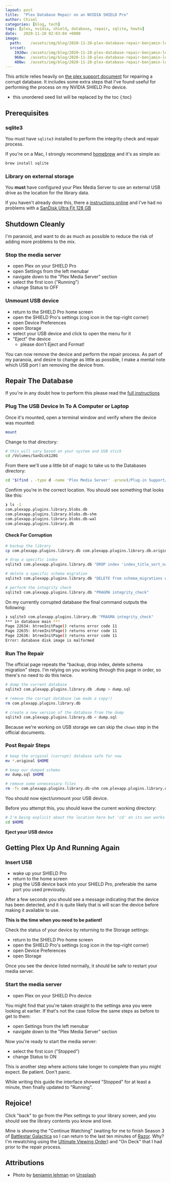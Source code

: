 ```yaml
---
layout: post
title:  "Plex Database Repair on an NVIDIA SHIELD Pro"
author: Chisel
categories: [blog, tech]
tags: [plex, nvidia, shield, database, repair, sqlite, howto]
date:   2020-11-28 02:03:04 +0000
image:
  path:    /assets/img/blog/2020-11-28-plex-database-repair-benjamin-lehman-GNyjCePVRs8-unsplash.jpg
  srcset:
    1920w: /assets/img/blog/2020-11-28-plex-database-repair-benjamin-lehman-GNyjCePVRs8-unsplash.jpg
    960w:  /assets/img/blog/2020-11-28-plex-database-repair-benjamin-lehman-GNyjCePVRs8-unsplash@0,5x.jpg
    480w:  /assets/img/blog/2020-11-28-plex-database-repair-benjamin-lehman-GNyjCePVRs8-unsplash@0,25x.jpg
---
```


This article relies heavily on [the plex support
document][plex-support-corrupt] for repairing a corrupt database. It includes
some extra steps that I've found useful for performing the process on my
NVIDIA SHIELD Pro device.

<!--more-->

* this unordered seed list will be replaced by the toc
{:toc}

## Prerequisites

### sqlite3

You must have `sqlite3` installed to perform the integrity check and repair
process.

If you're on a Mac, I strongly recommend [homebrew][mac-homebrew] and it's as
simple as:

~~~sh
brew install sqlite
~~~

### Library on external storage

You **must** have configured your Plex Media Server to use an external USB
drive as the location for the library data.

If you haven't already done this, there a [instructions
online][plex-library-on-usb] and I've had no problems with a [SanDisk Ultra
Fit 128 GB][amazon-sandisk-usb]

## Shutdown Cleanly

I'm paranoid, and want to do as much as possible to reduce the risk of adding
more problems to the mix.

### Stop the media server

- open Plex on your <i class="fad fa-gamepad-alt"></i> SHIELD Pro
- open Settings from the left menubar
- navigate down to the "Plex Media Server" section
- select the first icon ("Running")
- change Status to OFF

### Unmount USB device

- return to the <i class="fad fa-gamepad-alt"></i> SHIELD Pro home screen
- open the <i class="fad fa-gamepad-alt"></i> SHIELD Pro's settings (cog icon in the top-right corner)
- open Device Preferences
- open Storage
- select your USB device and click to open the menu for it
- "Eject" the device
  - please don't Eject and Format!

You can now remove the device and perform the repair process.
As part of my paranoia, and desire to change as little as possible, I make a
mental note which USB port I am removing the device from.

## Repair The Database

If you're in any doubt how to perform this please read the
[full instructions][plex-support-corrupt]

### Plug The USB Device In To A Computer or Laptop

Once it's mounted, open a terminal window and verify where the device was
mounted:

~~~sh
mount
~~~

Change to that directory:

~~~sh
# this will vary based on your system and USB stick
cd /Volumes/SanDisk128G
~~~

From there we'll use a little bit of magic to take us to the Databases
directory:

~~~sh
cd "$(find . -type d -name 'Plex Media Server' -prune)/Plug-in Support/Databases"
~~~

Confirm you're in the correct location. You should see something that looks
like this:

~~~sh
❯ ls -1
com.plexapp.plugins.library.blobs.db
com.plexapp.plugins.library.blobs.db-shm
com.plexapp.plugins.library.blobs.db-wal
com.plexapp.plugins.library.db
~~~

#### Check For Corruption

~~~sh
# backup the library
cp com.plexapp.plugins.library.db com.plexapp.plugins.library.db.original

# drop a specific index
sqlite3 com.plexapp.plugins.library.db "DROP index 'index_title_sort_naturalsort'"

# delete a specific schema migration
sqlite3 com.plexapp.plugins.library.db "DELETE from schema_migrations where version='20180501000000'"

# perform the integrity check
sqlite3 com.plexapp.plugins.library.db "PRAGMA integrity_check"
~~~

On my currently corrupted database the final command outputs the following:
~~~sh
❯ sqlite3 com.plexapp.plugins.library.db "PRAGMA integrity_check"
*** in database main ***
Page 22634: btreeInitPage() returns error code 11
Page 22635: btreeInitPage() returns error code 11
Page 22636: btreeInitPage() returns error code 11
Error: database disk image is malformed
~~~

### Run The Repair

The official page repeats the "backup, drop index, delete schema migration"
steps. I'm relying on you working through this page in order, so there's no
need to do this twice.

~~~sh
# dump the current database
sqlite3 com.plexapp.plugins.library.db .dump > dump.sql

# remove the corrupt database (we made a copy!)
rm com.plexapp.plugins.library.db

# create a new version of the database from the dump
sqlite3 com.plexapp.plugins.library.db < dump.sql
~~~

Because we're working on USB storage we can skip the `chown` step in the
official documents.

### Post Repair Steps

~~~sh
# keep the original (corrupt) database safe for now
mv *.original $HOME

# keep our dumped schema
mv dump.sql $HOME

# remove some unnecessary files
rm -fv com.plexapp.plugins.library.db-shm com.plexapp.plugins.library.db-wal
~~~
You should now eject/unmount your USB device.

Before you attempt this, you should leave the current working directory:

~~~sh
# I'm being explicit about the location here but 'cd' on its own works
cd $HOME
~~~

**Eject your USB device**

## Getting Plex Up And Running Again

### Insert USB

- wake up your <i class="fad fa-gamepad-alt"></i> SHIELD Pro
- return to the home screen
- plug the USB device back into your <i class="fad fa-gamepad-alt"></i> SHIELD Pro, preferable the same port you used previously.

After a few seconds you should see a message indicating that the device has
been detected, and it is quite likely that is will scan the device before
making it available to use.

**This is the time when you need to be patient!**

Check the status of your device by returning to the Storage settings:

- return to the <i class="fad fa-gamepad-alt"></i> SHIELD Pro home screen
- open the <i class="fad fa-gamepad-alt"></i> SHIELD Pro's settings (cog icon in the top-right corner)
- open Device Preferences
- open Storage

Once you see the device listed normally, it should be safe to restart your media server.

### Start the media server

- open Plex on your <i class="fad fa-gamepad-alt"></i> SHIELD Pro device

You might find that you're taken straight to the settings area you were
looking at earlier. If that's not the case follow the same steps as before to
get to them:

- open Settings from the left menubar
- navigate down to the "Plex Media Server" section

Now you're ready to start the media server:

- select the first icon ("Stopped")
- change Status to ON

This is another step where actions take longer to complete than you might
expect. Be patient. Don't panic.

While writing this guide the interface showed "Stopped" for at least a
minute, then finally updated to "Running".

## Rejoice!

Click "back" to go from the Plex settings to your library screen, and you
should see the library contents you know and love.

Mine is showing the "Continue Watching" (waiting for me to finish Season 3 of
[Battlestar Galactica][bsg-imdb] so I can return to the last ten minutes of
[Razor][bsg-razor]. Why? I'm rewatching using the [Ultimate Viewing
Order][bsg-viewing-order]) and "On Deck" that I had prior to the repair
process.

## Attributions

- <span>Photo by <a href="https://unsplash.com/@benjaminlehman?utm_source=unsplash&amp;utm_medium=referral&amp;utm_content=creditCopyText">benjamin lehman</a> on <a href="https://unsplash.com/s/photos/database?utm_source=unsplash&amp;utm_medium=referral&amp;utm_content=creditCopyText">Unsplash</a></span>

[amazon-sandisk-usb]:   https://smile.amazon.co.uk/gp/product/B07855LJ99/
[bsg-imdb]:             https://www.imdb.com/title/tt0407362/
[bsg-razor]:            https://www.imdb.com/title/tt0991178/
[bsg-viewing-order]:    https://thunderpeel2001.blogspot.com/2010/02/battlestar-galactica-viewing-order.html
[mac-homebrew]:         https://brew.sh/
[plex-library-on-usb]:  https://support.plex.tv/articles/moving-server-data-storage-location-on-nvidia-shield/
[plex-support-corrupt]: https://support.plex.tv/articles/201100678-repair-a-corrupt-database/
